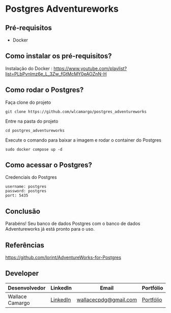 # Postgres Adventureworks

## Pré-requisitos
* Docker

## Como instalar os pré-requisitos?
Instalação do Docker : https://www.youtube.com/playlist?list=PLbPvnlmz6e_L_3Zw_fGtMcMY0eAOZnN-H

## Como rodar o Postgres?
Faça clone do projeto
```
git clone https://github.com/wlcamargo/postgres_adventureworks
```

Entre na pasta do projeto
```
cd postgres_adventureworks
```

Execute o comando para baixar a imagem e rodar o container do Postgres
```
sudo docker compose up -d
```

## Como acessar o Postgres?
Credenciais do Postgres
```
username: postgres
password: postgres
port: 5435
```

## Conclusão
Parabéns! Seu banco de dados Postgres com o banco de dados Adventureworks já está pronto para o uso.

## Referências
https://github.com/lorint/AdventureWorks-for-Postgres

## Developer
| Desenvolvedor      | LinkedIn                                   | Email                        | Portfólio                              |
|--------------------|--------------------------------------------|------------------------------|----------------------------------------|
| Wallace Camargo    | [LinkedIn](https://www.linkedin.com/in/wallace-camargo-35b615171/) | wallacecpdg@gmail.com        | [Portfólio](https://wlcamargo.github.io/)   |

